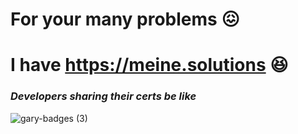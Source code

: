 # For your many problems 😖
# I have https://meine.solutions 😆




### _Developers sharing their certs be like_
![gary-badges (3)](https://github.com/LukasMeine/LukasMeine/assets/20716798/ac4b8987-7e22-4a69-94bb-8d45db9c6908)

